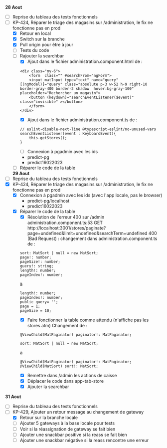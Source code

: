 **28 Aout**
- [ ] Reprise du tableau des tests fonctionnels 
- [ ] KP-424, Réparer le triage des magasins sur /administration, le fix ne fonctionne pas en prod
    - [x] Retour en local
    - [x] Switch sur la branche
    - [x] Pull origin pour être à jour 
    - [ ] Tests du code
    - [ ] Rajouter la searchbar
        - [x] Ajout dans le fichier administration.component.html de  :
        ```
        <div class="my-6">
            <form  class="" #searchFrom="ngForm">
            <input matInput type="text" name="query" [(ngModel)]="query" class="absolute p-3 w-52 h-9 right-10 border-gray-400 border-2 shadow  hover:bg-gray-100" placeholder="Rechercher un magasin">
            <button (keydown)="searchEventListener($event)" class="invisible" ></button>
            </form>
        </div>
        ```
        - [x] Ajout dans le fichier administration.component.ts de : 
        ```
        // eslint-disable-next-line @typescript-eslint/no-unused-vars
        searchEventListener(event : KeyboardEvent){
            this.getStores();
        }
        ```
        - [ ] Connexion à pgadmin avec les ids
        - predict-pg
        - predict16022023
    - [ ] Réparer le code de la table

    **29 Aout**
- [ ] Reprise du tableau des tests fonctionnels 
- [x] KP-424, Réparer le triage des magasins sur /administration, le fix ne fonctionne pas en prod
    - [x] Connexion à pgadmin avec les ids (avec l'app locale, pas le browser)
        - predict-pg/localhost
        - predict16022023
    - [x] Réparer le code de la table
        - [x] Résolution de l'erreur 400 sur /admin administration.component.ts:53     GET http://localhost:3001/stores/paginate?page=undefined&limit=undefined&searchTerm=undefined 400 (Bad Request) : 
        changement dans administration.component.ts de :
        ```
        sort: MatSort | null = new MatSort;
        page!: number;
        pageSize!: number;
        query!: string;
        length!: number;
        pageIndex!: number;
        ```
        à 
        ```
        length!: number;
        pageIndex!: number;
        public query= '';
        page = 1;
        pageSize = 10;
        ```
        - [x] Faire fonctionner la table comme attendu (n'affiche pas les stores atm)
        Changement de :
        ```
        @ViewChild(MatPaginator) paginator!: MatPaginator;

        sort: MatSort | null = new MatSort;
        ```
        à
        ```
        @ViewChild(MatPaginator) paginator!: MatPaginator;
        @ViewChild(MatSort) sort!: MatSort;
        ```
        - [x] Remettre dans /admin les actions de caisse
        - [x] Déplacer le code dans app-tab-store
        - [x] Ajouter la searchbar
        
**31 Aout**
- [ ] Reprise du tableau des tests fonctionnels 
- [ ] KP-429, Ajouter un retour message au changement de gateway
    - [x] Retour sur la branche locale
    - [ ] Ajouter 5 gateways à la base locale pour tests
    - [ ] Voir si la réassignation de gateway se fait bien
    - [ ] Ajouter une snackbar positive si la reass se fait bien
    - [ ] Ajouter une snackbar négative si la reass rencontre une erreur